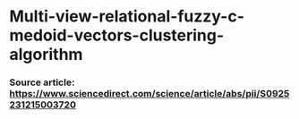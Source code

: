 # Multi-view-relational-fuzzy-c-medoid-vectors-clustering-algorithm

### Source article: https://www.sciencedirect.com/science/article/abs/pii/S0925231215003720

